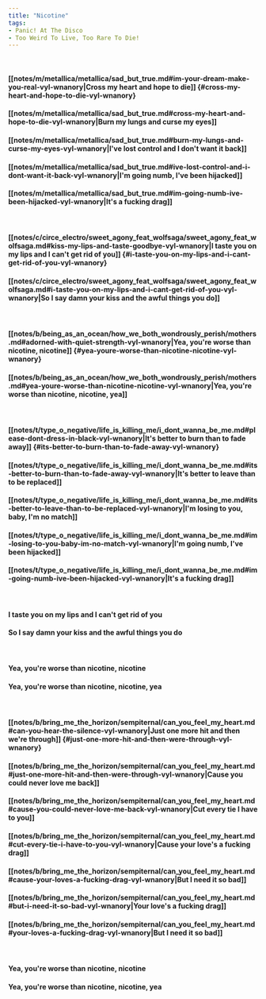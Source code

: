 ```yaml
---
title: "Nicotine"
tags:
- Panic! At The Disco
- Too Weird To Live, Too Rare To Die!
---
```

&nbsp;
#### [[notes/m/metallica/metallica/sad_but_true.md#im-your-dream-make-you-real-vyl-wnanory|Cross my heart and hope to die]] {#cross-my-heart-and-hope-to-die-vyl-wnanory}
#### [[notes/m/metallica/metallica/sad_but_true.md#cross-my-heart-and-hope-to-die-vyl-wnanory|Burn my lungs and curse my eyes]]
#### [[notes/m/metallica/metallica/sad_but_true.md#burn-my-lungs-and-curse-my-eyes-vyl-wnanory|I've lost control and I don't want it back]]
#### [[notes/m/metallica/metallica/sad_but_true.md#ive-lost-control-and-i-dont-want-it-back-vyl-wnanory|I'm going numb, I've been hijacked]]
#### [[notes/m/metallica/metallica/sad_but_true.md#im-going-numb-ive-been-hijacked-vyl-wnanory|It's a fucking drag]]
&nbsp;
#### [[notes/c/circe_electro/sweet_agony_feat_wolfsaga/sweet_agony_feat_wolfsaga.md#kiss-my-lips-and-taste-goodbye-vyl-wnanory|I taste you on my lips and I can't get rid of you]] {#i-taste-you-on-my-lips-and-i-cant-get-rid-of-you-vyl-wnanory}
#### [[notes/c/circe_electro/sweet_agony_feat_wolfsaga/sweet_agony_feat_wolfsaga.md#i-taste-you-on-my-lips-and-i-cant-get-rid-of-you-vyl-wnanory|So I say damn your kiss and the awful things you do]]
&nbsp;
#### [[notes/b/being_as_an_ocean/how_we_both_wondrously_perish/mothers.md#adorned-with-quiet-strength-vyl-wnanory|Yea, you're worse than nicotine, nicotine]] {#yea-youre-worse-than-nicotine-nicotine-vyl-wnanory}
#### [[notes/b/being_as_an_ocean/how_we_both_wondrously_perish/mothers.md#yea-youre-worse-than-nicotine-nicotine-vyl-wnanory|Yea, you're worse than nicotine, nicotine, yea]]
&nbsp;
#### [[notes/t/type_o_negative/life_is_killing_me/i_dont_wanna_be_me.md#please-dont-dress-in-black-vyl-wnanory|It's better to burn than to fade away]] {#its-better-to-burn-than-to-fade-away-vyl-wnanory}
#### [[notes/t/type_o_negative/life_is_killing_me/i_dont_wanna_be_me.md#its-better-to-burn-than-to-fade-away-vyl-wnanory|It's better to leave than to be replaced]]
#### [[notes/t/type_o_negative/life_is_killing_me/i_dont_wanna_be_me.md#its-better-to-leave-than-to-be-replaced-vyl-wnanory|I'm losing to you, baby, I'm no match]]
#### [[notes/t/type_o_negative/life_is_killing_me/i_dont_wanna_be_me.md#im-losing-to-you-baby-im-no-match-vyl-wnanory|I'm going numb, I've been hijacked]]
#### [[notes/t/type_o_negative/life_is_killing_me/i_dont_wanna_be_me.md#im-going-numb-ive-been-hijacked-vyl-wnanory|It's a fucking drag]]
&nbsp;
#### I taste you on my lips and I can't get rid of you
#### So I say damn your kiss and the awful things you do
&nbsp;
#### Yea, you're worse than nicotine, nicotine
#### Yea, you're worse than nicotine, nicotine, yea
&nbsp;
#### [[notes/b/bring_me_the_horizon/sempiternal/can_you_feel_my_heart.md#can-you-hear-the-silence-vyl-wnanory|Just one more hit and then we're through]] {#just-one-more-hit-and-then-were-through-vyl-wnanory}
#### [[notes/b/bring_me_the_horizon/sempiternal/can_you_feel_my_heart.md#just-one-more-hit-and-then-were-through-vyl-wnanory|Cause you could never love me back]]
#### [[notes/b/bring_me_the_horizon/sempiternal/can_you_feel_my_heart.md#cause-you-could-never-love-me-back-vyl-wnanory|Cut every tie I have to you]]
#### [[notes/b/bring_me_the_horizon/sempiternal/can_you_feel_my_heart.md#cut-every-tie-i-have-to-you-vyl-wnanory|Cause your love's a fucking drag]]
#### [[notes/b/bring_me_the_horizon/sempiternal/can_you_feel_my_heart.md#cause-your-loves-a-fucking-drag-vyl-wnanory|But I need it so bad]]
#### [[notes/b/bring_me_the_horizon/sempiternal/can_you_feel_my_heart.md#but-i-need-it-so-bad-vyl-wnanory|Your love's a fucking drag]]
#### [[notes/b/bring_me_the_horizon/sempiternal/can_you_feel_my_heart.md#your-loves-a-fucking-drag-vyl-wnanory|But I need it so bad]]
&nbsp;
#### Yea, you're worse than nicotine, nicotine
#### Yea, you're worse than nicotine, nicotine, yea
